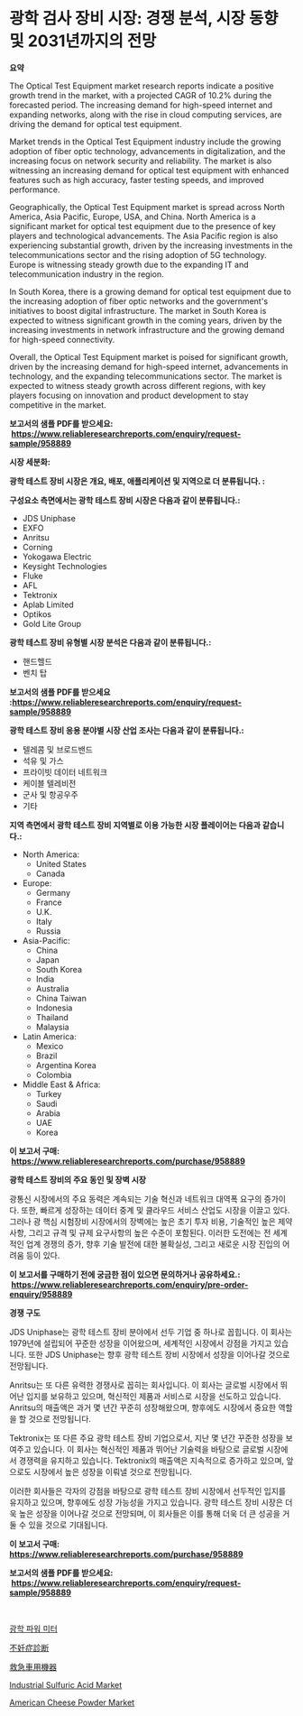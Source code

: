 <p><h1>광학 검사 장비 시장: 경쟁 분석, 시장 동향 및 2031년까지의 전망</h1></p><p><strong>요약</strong></p>
<p><p>The Optical Test Equipment market research reports indicate a positive growth trend in the market, with a projected CAGR of 10.2% during the forecasted period. The increasing demand for high-speed internet and expanding networks, along with the rise in cloud computing services, are driving the demand for optical test equipment.</p><p>Market trends in the Optical Test Equipment industry include the growing adoption of fiber optic technology, advancements in digitalization, and the increasing focus on network security and reliability. The market is also witnessing an increasing demand for optical test equipment with enhanced features such as high accuracy, faster testing speeds, and improved performance.</p><p>Geographically, the Optical Test Equipment market is spread across North America, Asia Pacific, Europe, USA, and China. North America is a significant market for optical test equipment due to the presence of key players and technological advancements. The Asia Pacific region is also experiencing substantial growth, driven by the increasing investments in the telecommunications sector and the rising adoption of 5G technology. Europe is witnessing steady growth due to the expanding IT and telecommunication industry in the region.</p><p>In South Korea, there is a growing demand for optical test equipment due to the increasing adoption of fiber optic networks and the government's initiatives to boost digital infrastructure. The market in South Korea is expected to witness significant growth in the coming years, driven by the increasing investments in network infrastructure and the growing demand for high-speed connectivity.</p><p>Overall, the Optical Test Equipment market is poised for significant growth, driven by the increasing demand for high-speed internet, advancements in technology, and the expanding telecommunications sector. The market is expected to witness steady growth across different regions, with key players focusing on innovation and product development to stay competitive in the market.</p></p>
<p><strong>보고서의 샘플 PDF를 받으세요: &nbsp;<a href="https://www.reliableresearchreports.com/enquiry/request-sample/958889">https://www.reliableresearchreports.com/enquiry/request-sample/958889</a></strong></p>
<p><strong>시장 세분화:</strong></p>
<p><strong> 광학 테스트 장비 시장은 개요, 배포, 애플리케이션 및 지역으로 더 분류됩니다. :</strong></p>
<p><strong>구성요소 측면에서는 광학 테스트 장비 시장은 다음과 같이 분류됩니다.:</strong></p>
<p><ul><li>JDS Uniphase</li><li>EXFO</li><li>Anritsu</li><li>Corning</li><li>Yokogawa Electric</li><li>Keysight Technologies</li><li>Fluke</li><li>AFL</li><li>Tektronix</li><li>Aplab Limited</li><li>Optikos</li><li>Gold Lite Group</li></ul></p>
<p><strong> 광학 테스트 장비 유형별 시장 분석은 다음과 같이 분류됩니다.:</strong></p>
<p><ul><li>핸드헬드</li><li>벤치 탑</li></ul></p>
<p><strong>보고서의 샘플 PDF를 받으세요 :<a href="https://www.reliableresearchreports.com/enquiry/request-sample/958889">https://www.reliableresearchreports.com/enquiry/request-sample/958889</a></strong></p>
<p><strong> 광학 테스트 장비 응용 분야별 시장 산업 조사는 다음과 같이 분류됩니다.:</strong></p>
<p><ul><li>텔레콤 및 브로드밴드</li><li>석유 및 가스</li><li>프라이빗 데이터 네트워크</li><li>케이블 텔레비전</li><li>군사 및 항공우주</li><li>기타</li></ul></p>
<p><strong>지역 측면에서 광학 테스트 장비 지역별로 이용 가능한 시장 플레이어는 다음과 같습니다.:</strong></p>
<p><ul>
    <li>
        North America:
        <ul>
            <li>United States</li>
            <li>Canada</li>
        </ul>
    </li>
    <li>
        Europe:
        <ul>
            <li>Germany</li>
            <li>France</li>
            <li>U.K.</li>
            <li>Italy</li>
            <li>Russia</li>
        </ul>
    </li>
    <li>
        Asia-Pacific:
        <ul>
            <li>China</li>
            <li>Japan</li>
            <li>South Korea</li>
            <li>India</li>
            <li>Australia</li>
            <li>China Taiwan</li>
            <li>Indonesia</li>
            <li>Thailand</li>
            <li>Malaysia</li>
        </ul>
    </li>
    <li>
        Latin America:
        <ul>
            <li>Mexico</li>
            <li>Brazil</li>
            <li>Argentina Korea</li>
            <li>Colombia</li>
        </ul>
    </li>
    <li>
        Middle East & Africa:
        <ul>
            <li>Turkey</li>
            <li>Saudi</li>
            <li>Arabia</li>
            <li>UAE</li>
            <li>Korea</li>
        </ul>
    </li>
    </ul></p>
<p><strong>이 보고서 구매: &nbsp;<a href="https://www.reliableresearchreports.com/purchase/958889">https://www.reliableresearchreports.com/purchase/958889</a></strong></p>
<p><strong>광학 테스트 장비의 주요 동인 및 장벽 시장</strong></p>
<p><p>광통신 시장에서의 주요 동력은 계속되는 기술 혁신과 네트워크 대역폭 요구의 증가이다. 또한, 빠르게 성장하는 데이터 중계 및 클라우드 서비스 산업도 시장을 이끌고 있다. 그러나 광 핵심 시험장비 시장에서의 장벽에는 높은 초기 투자 비용, 기술적인 높은 제약 사항, 그리고 규격 및 규제 요구사항의 높은 수준이 포함된다. 이러한 도전에는 전 세계적인 업계 경쟁의 증가, 향후 기술 발전에 대한 불확실성, 그리고 새로운 시장 진입의 어려움 등이 있다.</p></p>
<p><strong>이 보고서를 구매하기 전에 궁금한 점이 있으면 문의하거나 공유하세요.: &nbsp;<a href="https://www.reliableresearchreports.com/enquiry/pre-order-enquiry/958889">https://www.reliableresearchreports.com/enquiry/pre-order-enquiry/958889</a></strong></p>
<p><strong>경쟁 구도</strong></p>
<p><p>JDS Uniphase는 광학 테스트 장비 분야에서 선두 기업 중 하나로 꼽힙니다. 이 회사는 1979년에 설립되어 꾸준한 성장을 이어왔으며, 세계적인 시장에서 강점을 가지고 있습니다. 또한 JDS Uniphase는 향후 광학 테스트 장비 시장에서 성장을 이어나갈 것으로 전망됩니다.</p><p>Anritsu는 또 다른 유력한 경쟁사로 꼽히는 회사입니다. 이 회사는 글로벌 시장에서 뛰어난 입지를 보유하고 있으며, 혁신적인 제품과 서비스로 시장을 선도하고 있습니다. Anritsu의 매출액은 과거 몇 년간 꾸준히 성장해왔으며, 향후에도 시장에서 중요한 역할을 할 것으로 전망됩니다.</p><p>Tektronix는 또 다른 주요 광학 테스트 장비 기업으로서, 지난 몇 년간 꾸준한 성장을 보여주고 있습니다. 이 회사는 혁신적인 제품과 뛰어난 기술력을 바탕으로 글로벌 시장에서 경쟁력을 유지하고 있습니다. Tektronix의 매출액은 지속적으로 증가하고 있으며, 앞으로도 시장에서 높은 성장을 이뤄낼 것으로 전망됩니다.</p><p>이러한 회사들은 각자의 강점을 바탕으로 광학 테스트 장비 시장에서 선두적인 입지를 유지하고 있으며, 향후에도 성장 가능성을 가지고 있습니다. 광학 테스트 장비 시장은 더욱 높은 성장을 이어나갈 것으로 전망되며, 이 회사들은 이를 통해 더욱 더 큰 성공을 거둘 수 있을 것으로 기대됩니다.</p></p>
<p><strong>이 보고서 구매: &nbsp; <a href="https://www.reliableresearchreports.com/purchase/958889">https://www.reliableresearchreports.com/purchase/958889</a></strong></p>
<p><strong>보고서의 샘플 PDF를 받으세요: &nbsp;<a href="https://www.reliableresearchreports.com/enquiry/request-sample/958889">https://www.reliableresearchreports.com/enquiry/request-sample/958889</a></strong><strong></strong></p>
<p>&nbsp;</p>
<p><p><a href="https://github.com/fredrickeglers/Market-Research-Report-List-1/blob/main/6729381191309.md">광학 파워 미터</a></p><p><a href="https://github.com/efcvopdgkdx128/Market-Research-Report-List-1/blob/main/7800464191463.md">不妊症診断</a></p><p><a href="https://github.com/hwbcz413288296/Market-Research-Report-List-1/blob/main/9628228191464.md">救急車用機器</a></p><p><a href="https://github.com/Chiragrp22/Market-Research-Report-List-3/blob/main/industrial-sulfuric-acid-market.md">Industrial Sulfuric Acid Market</a></p><p><a href="https://view.publitas.com/reportprime-1/american-cheese-powder-market-size-and-growth-market-segmentation-regional-and-country-breakdowns-and-market-trends-for-period-from-2024-2031/">American Cheese Powder Market</a></p></p>